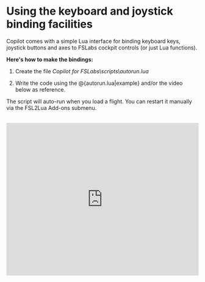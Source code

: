 # Using the keyboard and joystick binding facilities

Copilot comes with a simple Lua interface for binding keyboard keys, joystick buttons and axes to FSLabs cockpit controls (or just Lua functions).

**Here's how to make the bindings:**

1. Create the file *Copilot for FSLabs\scripts\autorun.lua*

2. Write the code using the @{autorun.lua|example} and/or the video below as reference.

The script will auto-run when you load a flight. You can restart it manually via the FSL2Lua Add-ons submenu.

<br>

<iframe width="100%" height="400" src="https://www.youtube.com/embed/YTVBpHvrjh8" frameborder="0" allow="accelerometer; autoplay; clipboard-write; encrypted-media; gyroscope; picture-in-picture" allowfullscreen></iframe>